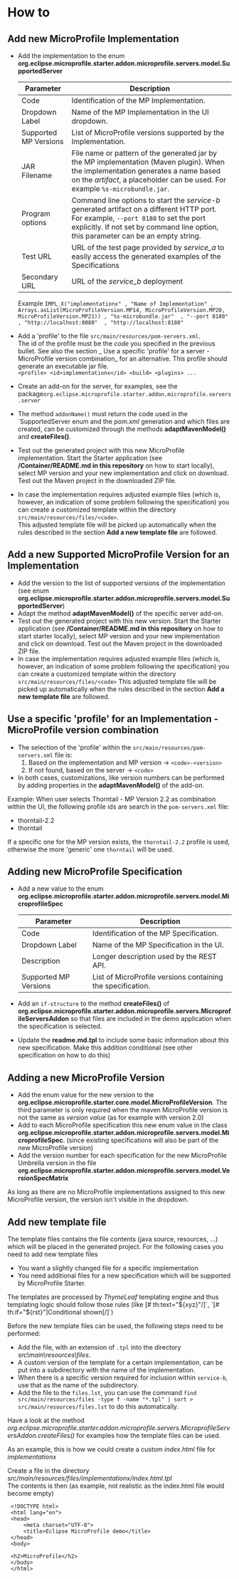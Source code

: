 # How to

## Add new MicroProfile Implementation

* Add the implementation to the enum **org.eclipse.microprofile.starter.addon.microprofile.servers.model.SupportedServer**   
    
    |Parameter|Description|
    |---------|-----------|
    |Code     | Identification of the MP Implementation.|
    |Dropdown Label | Name of the MP Implementation in the UI dropdown.|
    |Supported MP Versions | List of MicroProfile versions supported by the Implementation.|
    |JAR Filename | File name or pattern of the generated jar by the MP implementation (Maven plugin). When the implementation generates a name based on the _artifact_, a placeholder can be used. For example `%s-microbundle.jar`. |
    |Program options | Command line options to start the _service-b_ generated artifact on a different HTTP port. For example, `--port 8180` to set the port explicitly. If not set by command line option, this parameter can be an empty string. |
    |Test URL     | URL of the test page provided by _service_a_ to easily access the generated examples of the Specifications|
    |Secondary URL   | URL of the _service_b_ deployment|
    
    Example
    `IMPL_X("implementationx"
    , "Name of Implementation"
    , Arrays.asList(MicroProfileVersion.MP14, MicroProfileVersion.MP20, MicroProfileVersion.MP21))
    , "%s-microbundle.jar" 
    , "--port 8180" 
    , "http://localhost:8080" 
    , "http://localhost:8180" `
* Add a 'profile' to the file `src/main/resources/pom-servers.xml`.   
   The id of the profile must be the _code_ you specified in the previous bullet. See also the section _ Use a specific 'profile' for a server - MicroProfile version combination_ for an alternative.
   This profile should generate an executable jar file.  
   `<profile>
      <id>implementationx</id>
         <build>
            <plugins>
            ...
   `
* Create an add-on for the server, for examples, see the package`org.eclipse.microprofile.starter.addon.microprofile.servers.server`
* The method `addonName()` must return the code used in the `SupportedServer enum and the _pom.xml_ generation and which files are created, can be customized through the methods **adaptMavenModel()** and **createFiles()**.  
* Test out the generated project with this new MicroProfile implementation.
    Start the Starter application (see **/Container/README.md in this repository** on how to start locally), select MP version and your new implementation and click on download. Test out the Maven project in the downloaded ZIP file.
* In case the implementation requires adjusted example files (which is, however, an indication of some problem following the specification) you can create a customized template within the directory `src/main/resources/files/<code>`.  
   This adjusted template file will be picked up automatically when the rules described in the section **Add a new template file** are followed. 

## Add a new Supported MicroProfile Version for an Implementation

* Add the version to the list of supported versions of the implementation (see enum **org.eclipse.microprofile.starter.addon.microprofile.servers.model.SupportedServer**)   
* Adapt the method **adaptMavenModel()** of the specific server add-on.  
* Test out the generated project with this new version.
   Start the Starter application (see **/Container/README.md in this repository** on how to start starter locally), select MP version and your new implementation and click on download. Test out the Maven project in the downloaded ZIP file.
* In case the implementation requires adjusted example files (which is, however, an indication of some problem following the specification) you can create a customized template within the directory `src/main/resources/files/<code>`
   This adjusted template file will be picked up automatically when the rules described in the section **Add a new template file** are followed.

## Use a specific 'profile' for an Implementation - MicroProfile version combination

* The selection of the 'profile' within the `src/main/resources/pom-servers.xml` file is:
   1. Based on the implementation and MP version -> `<code>-<version>`
   2. If not found, based on the server -> `<code>`
* In both cases, customizations, like version numbers can be performed by adding properties in the **adaptMavenModel()** of the add-on.

Example: 
When user selects Thorntail - MP Version 2.2 as combination within the UI, the following profile ids are search in the `pom-servers.xml` file: 
- thorntail-2.2
- thorntail

If a specific one for the MP version exists, the `thorntail-2.2` profile is used, otherwise the more 'generic' one `thorntail` will be used.
 
## Adding new MicroProfile Specification

* Add a new value to the enum **org.eclipse.microprofile.starter.addon.microprofile.servers.model.MicroprofileSpec**

    |Parameter|Description|
    |---------|-----------|
    |Code     | Identification of the MP Specification.|
    |Dropdown Label | Name of the MP Specification in the UI.|
    |Description | Longer description used by the REST API.|
    |Supported MP Versions | List of MicroProfile versions containing the specification.|

* Add an `if-structure` to the method **createFiles()** of **org.eclipse.microprofile.starter.addon.microprofile.servers.MicroprofileServersAddon** so that files are included in the demo application when the specification is selected.
* Update the **readme.md.tpl** to include some basic information about this new specification. Make this addition conditional (see other specification on how to do this)

## Adding a new MicroProfile Version

* Add the enum value for the new version to the **org.eclipse.microprofile.starter.core.model.MicroProfileVersion**. The third parameter is only required when the maven MicroProfile version is not the same as _version value_ (as for example with version 2.0)
* Add to each MicroProfile specification this new enum value in the class **org.eclipse.microprofile.starter.addon.microprofile.servers.model.MicroprofileSpec**. (since existing specifications will also be part of the new MicroProfile version)
* Add the version number for each specification for the new MicroProfile Umbrella version in the file **org.eclipse.microprofile.starter.addon.microprofile.servers.model.VersionSpecMatrix**

As long as there are no MicroProfile implementations assigned to this new MicroProfile version, the version isn't visible in the dropdown.

## Add new template file

The template files contains the file contents (java source, resources, ...) which will be placed in the generated project. For the following cases you need to add new template files

- You want a slightly changed file for a specific implementation
- You need additional files for a new specification which will be supported by MicroProfile Starter.

The templates are processed by _ThymeLeaf_ templating engine and thus templating logic should follow those rules (like [# th:text="${xyz}"/]`, `[# th:if="${rst}"]Conditional shown[/]`)

Before the new template files can be used, the following steps need to be performed:

* Add the file, with an extension of `.tpl` into the directory _src\main\resources\files_.
* A custom version of the template for a certain implementation, can be put into a subdirectory with the name of the implementation.
* When there is a specific version required for inclusion within `service-b`, use that as the name of the subdirectory.
* Add the file to the `files.lst`, you can use the command `find src/main/resources/files -type f -name "*.tpl" | sort > src/main/resources/files.lst` to do this automatically.

Have a look at the method _org.eclipse.microprofile.starter.addon.microprofile.servers.MicroprofileServersAddon.createFiles()_ for examples how the template files can be used.

As an example, this is how we could create a custom _index.html_ file for _implementationx_

Create a file in the directory _src/main/resources/files/implementationx/index.html.tpl_  
The contents is then (as example, not realistic as the index.html file would become empty)  
```
 <!DOCTYPE html>
 <html lang="en">
 <head>
     <meta charset="UTF-8">
     <title>Eclipse MicroProfile demo</title>
 </head>
 <body>
 
 <h2>MicroProfile</h2>
 </body>
 </html> 
```

 
